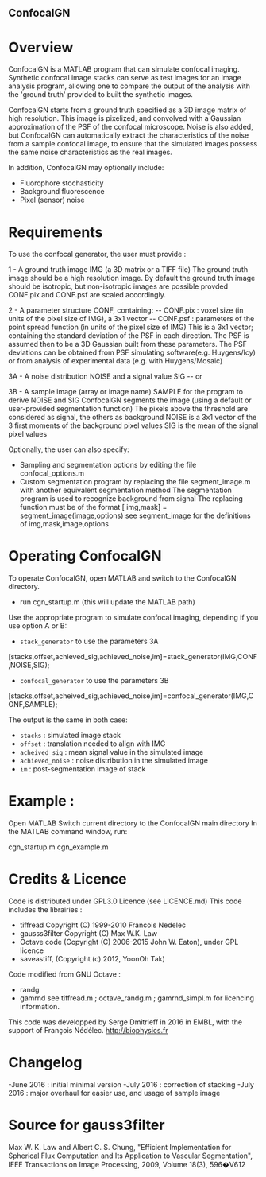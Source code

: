 ## ConfocalGN

# Overview

ConfocalGN is a MATLAB program that can simulate confocal imaging.
Synthetic confocal image stacks can serve as test images for an image analysis
program, allowing one to compare the output of the analysis with the 'ground truth'
provided to built the synthetic images.

ConfocalGN starts from a ground truth specified as a 3D image matrix of high resolution. 
This image is pixelized, and convolved with a Gaussian approximation of the PSF 
of the confocal microscope. 
Noise is also added, but ConfocalGN can automatically extract the characteristics
of the noise from a sample confocal image, to ensure that the simulated images
possess the same noise characteristics as the real images.

In addition, ConfocalGN may optionally include:
- Fluorophore stochasticity
- Background fluorescence
- Pixel (sensor) noise 

# Requirements

To use the confocal generator, the user must provide :

1 - A ground truth image IMG (a 3D matrix or a TIFF file)
The ground truth image should be a high resolution image. By default the ground truth image
should be isotropic, but non-isotropic images are possible provded CONF.pix and CONF.psf are 
scaled accordingly. 

2 - A parameter structure CONF, containing:
-- CONF.pix : voxel size (in units of the pixel size of IMG), a 3x1 vector
-- CONF.psf : parameters of the point spread function (in units of the pixel size of IMG)
This is a 3x1 vector; containing the standard deviation of the PSF in each direction.
The PSF is assumed then to be a 3D Gaussian built from these parameters.
The PSF deviations can be obtained from PSF simulating software(e.g. Huygens/Icy) 
or from analysis of experimental data (e.g. with Huygens/Mosaic)

3A - A noise distribution NOISE and a signal value SIG    -- or 

3B - A sample image (array or image name) SAMPLE for the program to derive NOISE and SIG
    ConfocalGN segments the image (using a default or user-provided segmentation function)
    The pixels above the threshold are considered as signal, the others as background
NOISE is a 3x1 vector of the 3 first moments of the background pixel values
SIG is the mean of the signal pixel values


Optionally, the user can also specify:
- Sampling and segmentation options by editing the file confocal_options.m
- Custom segmentation program by replacing the file segment_image.m with another equivalent segmentation method
    The segmentation program is used to recognize background from signal
    The replacing function must be of the format [ img,mask] = segment_image(image,options)
    see segment_image for the definitions of img,mask,image,options

# Operating ConfocalGN

To operate ConfocalGN, open MATLAB and switch to the ConfocalGN directory.
- run cgn_startup.m (this will update the MATLAB path)

Use the appropriate program to simulate confocal imaging, depending if you use option A or B:

- `stack_generator` to use the parameters 3A

[stacks,offset,achieved_sig,achieved_noise,im]=stack_generator(IMG,CONF,NOISE,SIG);

- `confocal_generator` to use the parameters 3B

[stacks,offset,acheived_sig,achieved_noise,im]=confocal_generator(IMG,CONF,SAMPLE);

The output is the same in both case:

- `stacks` : simulated image stack
- `offset` : translation needed to align with IMG
- `acheived_sig` : mean signal value in the simulated image
- `achieved_noise` : noise distribution in the simulated image
- `im` : post-segmentation image of stack


# Example :

Open MATLAB
Switch current directory to the ConfocalGN main directory
In the MATLAB command window, run:

cgn_startup.m 
cgn_example.m


# Credits & Licence

Code is distributed under GPL3.0 Licence (see LICENCE.md)
This code includes the librairies :
- tiffread Copyright (C) 1999-2010 Francois Nedelec
- gausss3filter Copyright (C) Max W.K. Law
- Octave code (Copyright (C) 2006-2015 John W. Eaton), under GPL licence
- saveastiff, (Copyright (c) 2012, YoonOh Tak)

Code modified from GNU Octave : 
- randg
- gamrnd
see tiffread.m ; octave_randg.m ; gamrnd_simpl.m for licencing information.

This code was developped by Serge Dmitrieff in 2016 in EMBL, with the support of François Nédélec.
http://biophysics.fr

# Changelog
-June 2016 : initial minimal version
-July 2016 : correction of stacking
-July 2016 : major overhaul for easier use, and usage of sample image

# Source for gauss3filter 
Max W. K. Law and Albert C. S. Chung, "Efficient Implementation for Spherical Flux Computation and Its Application to Vascular Segmentation",
IEEE Transactions on Image Processing, 2009, Volume 18(3), 596�V612
